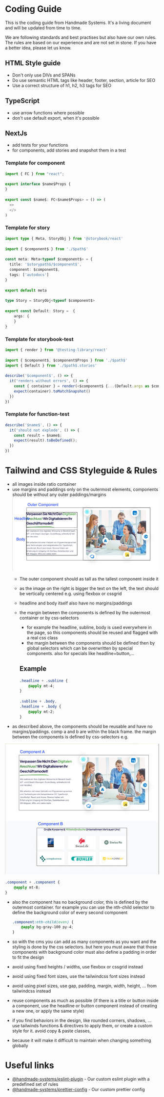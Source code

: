 # Coding Guide

This is the coding guide from Handmade Systems. It's a living document and will be updated from time to time.

We are following standards and best practises but also have our own rules. The rules are based on our experience and are not set in stone. If you have a better idea, please let us know.

## HTML Style guide
- Don't only use DIVs and SPANs
- Do use semantic HTML tags like header, footer, section, article for SEO
- Use a correct structure of h1, h2, h3 tags for SEO

## TypeScript

- use arrow functions where possible
- don't use default export, when it's possible

## NextJs

- add tests for your functions
- for components, add stories and snapshot them in a test

### Template for component

```typescript jsx
import { FC } from "react";

export interface $name$Props {
}

export const $name$: FC<$name$Props> = () => (
  <>
  </>
)

```

### Template for story

```typescript jsx
import type { Meta, StoryObj } from '@storybook/react'

import { $component$ } from './$path$'

const meta: Meta<typeof $component$> = {
  title: '$storypath$/$component$',
  component: $component$,
  tags: ['autodocs']
}

export default meta

type Story = StoryObj<typeof $component$>

export const Default: Story =  {
    args: {
    }
}
```

### Template for storybook-test

```typescript jsx
import { render } from '@testing-library/react'

import { $component$, $component$Props } from './$path$'
import { Default } from './$path$.stories'

describe('$component$', () => {
  it('renders without errors', () => {
    const { container } = render(<$component$ {...(Default.args as $component$Props)} />)
    expect(container).toMatchSnapshot()
  })
})

```

### Template for function-test

```typescript jsx
describe('$name$', () => {
  it('should not explode', () => {
    const result = $name$;
    expect(result).toBeDefined();
  })
})
```

# Tailwind and CSS Styleguide & Rules

- all images inside ratio container
- use margins and paddings only on the outermost elements, components should be without any outer paddings/margins
  ![alt text](docs/component-sample.png "Title")
    - The outer component should as tall as the tallest component inside it
    - as the image on the right is bigger the text on the left, the text should be vertically centered e.g. using flexbox or cssgrid
    - headline and body itself also have no margins/paddings
    - the margin between the components is defined by the outermost container or by css-selectors
        - for example the headline, subline, body is used everywhere in the page, so this components should be reused and flagged with a real css class
        - the margin between the components should be defined then by global selectors which can be overwritten by special components.
          also for specials like headline+button,...

      ## Example
      ```css
      .headline + .subline {
          @apply mt-4;
      }
      
      .subline + .body,
      .headline + .body {
          @apply mt-2;
      }
      ```
- as described above, the components should be reusable and have no margins/paddings. comp a and b are within the black frame.
  the margin between the components is defined by css-selectors e.g.

![components](docs/components.png "Title")

 ```css
 .component + .component {
     @apply mt-8;
 }
 ```
- also the component has no background color, this is defined by the outermost container. for example you can use the nth-child selector to define the background color of every second component
  ```css
  .component:nth-child(even) {
      @apply bg-gray-100 py-4;
  }
  ```
- so with the cms you can add as many components as you want and the styling is done by the css selectors. but here you must aware
  that those components with background color must also define a padding in order to fit the design

- avoid using fixed heights / widths, use flexbox or cssgrid instead
- avoid using fixed font sizes, use the tailwindcss font sizes instead
- avoid using pixel sizes, use gap, padding, margin, width, height, ... from tailwindcss instead
- reuse components as much as possible (if there is a title or button inside a component, use the headline or button component instead of creating a new one, or apply the same style)
- if you find behaviors in the design, like rounded corners, shadows, ... use tailwinds functions & directives to apply them, or create a custom style for it. avoid copy & paste classes,
- because it will make it difficult to maintain when changing something globally

# Useful links

- [@handmade-systems/eslint-plugin](https://github.com/Handmade-Systems/eslint-plugin) - Our custom eslint plugin with a predefined set of rules
- [@handmade-systems/prettier-config](https://github.com/Handmade-Systems/prettier-config) - Our custom prettier config